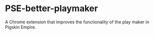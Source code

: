 # PSE-better-playmaker
A Chrome extension that improves the functionality of the play maker in Pigskin Empire.
